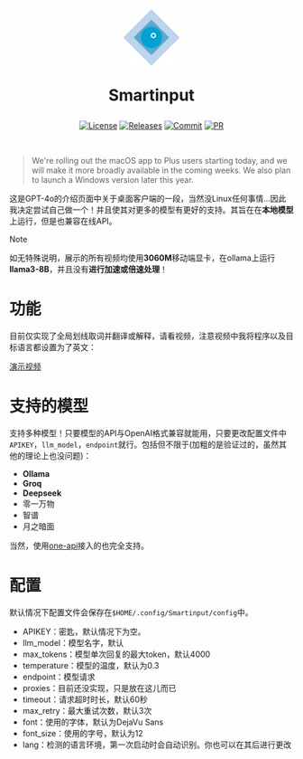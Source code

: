 <br>

<div align=center>
<h1 aligh="center">
<img src="icon.png" width="100"> 

Smartinput
</h1>

[![License][License-image]][License-url]
[![Releases][Releases-image]][Releases-url]
[![Commit][GitHub-last-commit]][Commit-url]
[![PR][PRs-image]][PRs-url]

[License-image]: https://img.shields.io/github/license/Menghuan1918/Smartinput
[Releases-image]: https://img.shields.io/github/v/release/Menghuan1918/Smartinput
[GitHub-last-commit]: https://img.shields.io/github/last-commit/Menghuan1918/Smartinput
[PRs-image]: https://img.shields.io/badge/PRs-welcome-pink?style=flat-square

[License-url]: https://github.com/Menghuan1918/Smartinput/blob/master/LICENSE
[Releases-url]: https://github.com/Menghuan1918/Smartinput/releases
[Commit-url]: https://github.com/Menghuan1918/Smartinput/commits/master/
[PRs-url]: https://github.com/Menghuan1918/Smartinput/pulls
</div>
<br>

> We're rolling out the macOS app to Plus users starting today, and we will make it more broadly available in the coming weeks. We also plan to launch a Windows version later this year.

这是GPT-4o的介绍页面中关于桌面客户端的一段，当然没Linux任何事情...因此我决定尝试自己做一个！并且使其对更多的模型有更好的支持。其旨在在**本地模型**上运行，但是也兼容在线API。

> [!NOTE]
> 如无特殊说明，展示的所有视频均使用**3060M**移动端显卡，在ollama上运行**llama3-8B**，并且没有**进行加速或倍速处理**！

# 功能
目前仅实现了全局划线取词并翻译或解释，请看视频，注意视频中我将程序以及目标语言都设置为了英文：

[演示视频](https://github.com/Menghuan1918/Smartinput/assets/122662527/2f1c85ad-e6f1-448c-bcb9-9b6cc26cb161)

# 支持的模型
支持多种模型！只要模型的API与OpenAI格式兼容就能用，只要更改配置文件中`APIKEY`，`llm_model`，`endpoint`就行。包括但不限于(加粗的是验证过的，虽然其他的理论上也没问题)：
- **Ollama**
- **Groq**
- **Deepseek**
- 零一万物
- 智谱
- 月之暗面

当然，使用[one-api](https://github.com/songquanpeng/one-api)接入的也完全支持。

# 配置
默认情况下配置文件会保存在`$HOME/.config/Smartinput/config`中。
- APIKEY：密匙，默认情况下为空。
- llm_model：模型名字，默认
- max_tokens：模型单次回复的最大token，默认4000
- temperature：模型的温度，默认为0.3
- endpoint：模型请求
- proxies：目前还没实现，只是放在这儿而已
- timeout：请求超时时长，默认60秒
- max_retry：最大重试次数，默认3次
- font：使用的字体，默认为DejaVu Sans
- font_size：使用的字号，默认为12
- lang：检测的语言环境，第一次启动时会自动识别。你也可以在其后进行更改
